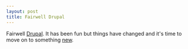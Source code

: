 ```yaml
---
layout: post
title: Fairwell Drupal
---
```

Fairwell [Drupal](http://www.drupal.org/). It has been fun but things have changed and it's time to move on to something [new](https://github.com/mojombo/jekyll/).
